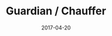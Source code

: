 ---
layout: post
title: Guardian / Chauffer
name: tri
date: 2017-04-20
img: ChaTab.png
alt: image-alt
description: "Toyota Research Institute"
image_items: [
    {
        title: Toyota Research Institute - Chauffer / 2021 Tokyo Olympics,
        # img: 1.jpg,
        description: ""
    },
    {
        title: Chauffer Demo,
        vimeo_video: "https://player.vimeo.com/video/826008046",
        description: ""
    },
    {
        img: 200b_1.jpg,
        description: ""
    },
    {
        img: 200b_2.jpg,
        description: ""
    },
    {
        img: 200b_3.jpg,
        description: ""
    },
    {
        img: 200b_4.jpg,
        description: ""
    }
    
]
---
